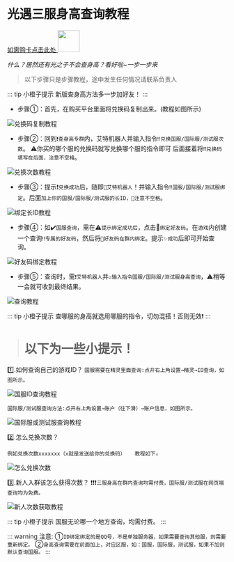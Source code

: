 # 光遇三服身高查询教程

[如需购卡点击此处 <img width="50" height="50"
   src="/assets/image/height/miao.png"/>](https://c.fakamiao.top/shopDetail/6tXptH "点击跳转发卡喵")

*什么？居然还有光之子不会查身高？看好啦~一步一步来*

>以下步骤只是步骤教程，途中发生任何情况请联系负责人


::: tip 小橙子提示
新版查身高方法多一步加好友！
:::


* 步骤①：首先，在购买平台里面将兑换码复制出来。(教程如图所示)

![兑换码复制教程](/assets/image/height/code.png)


* 步骤②：回到`❗查身高专群`内，艾特机器人并输入指令`‼️兑换国服/国际服/测试服次数`。
⚠️你买的哪个服的兑换码就写兑换哪个服的指令即可
后面接着将`⁉️兑换码填写在后面，注意不空格`。

![兑换次数教程](/assets/image/height/redeem.jpg)



* 步骤③：提示❗`兑换成功`后，随即`🔴艾特机器人`！并输入指令`‼️国服/国际服/测试服绑定`。后面`加上你的国服/国际服/测试服的长ID，🚫注意不空格`。

![绑定长ID教程](/assets/image/height/1.png)


* 步骤④：如✔️`国服查询`，需在⚠️`提示绑定成功后`，点击🔸`绑定好友码`。在`游戏`内创建一个查询`‼️专属的好友码`，然后将`🔴好友码在群内绑定`。提示`✨成功`后即可开始查询。

![好友码绑定教程](/assets/image/height/2.png)

* 步骤⑤：查询时，需`❗艾特机器人`并`☑️输入指令国服/国际服/测试服身高查询`，⚠️稍等一会就可收到最终结果。


![查询教程](/assets/image/height/3.png)


::: tip 小橙子提示
查哪服的身高就选用哪服的指令，切勿混搭！否则无效❗
:::



># 以下为一些小提示！
1️⃣.如何查询自己的游戏ID？
`国服需要在精灵里面查询:点开右上角设置→精灵→ID查询，如图所示。`

![国服ID查询教程](/assets/image/height/11.png)

`国际服/测试服查询方法:点开右上角设置→账户（往下滑）→账户信息，如图所示。`

![国际服或测试服查询教程](/assets/image/height/15.png)



2️⃣.怎么兑换次数？ 

`例如兑换次数xxxxxxx（x就是发送给你的兑换码）   教程如下↓ `

![怎么兑换次数](/assets/image/height/redeem.jpg)



3️⃣.新人入群该怎么获得次数？
❗❗❗`三服身高在群内查询均需付费，国际服/测试服在网页端查询均为免费。`


![新人次数获取教程](/assets/image/height/buy.png)



::: tip 小橙子提示
国服无论哪一个地方查询，均需付费。
:::

::: warning 注意:
①`ID绑定绑定的是QQ号，不是单独服务器，如果需要查询其他服，则需要重新绑定。`
②`身高查询需要在前面加上，对应区服，如：国服，国际服，测试服，如果不加则默认查询国服。`
:::
